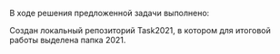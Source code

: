 В ходе решения предложенной задачи выполнено:

Создан локальный репозиторий Task2021, в котором для итоговой работы выделена папка 2021.